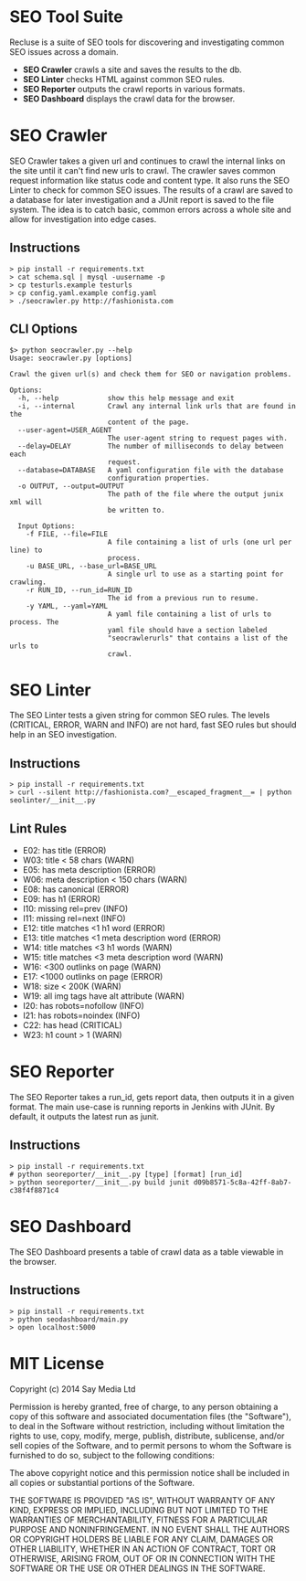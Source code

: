 SEO Tool Suite
==============

Recluse is a suite of SEO tools for discovering and investigating common SEO issues across a domain.

- **SEO Crawler** crawls a site and saves the results to the db.
- **SEO Linter** checks HTML against common SEO rules.
- **SEO Reporter** outputs the crawl reports in various formats.
- **SEO Dashboard** displays the crawl data for the browser.


SEO Crawler
===========

SEO Crawler takes a given url and continues to crawl the internal links on the site until it can't find new urls to crawl. The crawler saves common request information like status code and content type. It also runs the SEO Linter to check for common SEO issues. The results of a crawl are saved to a database for later investigation and a JUnit report is saved to the file system. The idea is to catch basic, common errors across a whole site and allow for investigation into edge cases.

Instructions
------------

    > pip install -r requirements.txt
    > cat schema.sql | mysql -uusername -p
    > cp testurls.example testurls
    > cp config.yaml.example config.yaml
    > ./seocrawler.py http://fashionista.com

CLI Options
-----------

    $> python seocrawler.py --help
    Usage: seocrawler.py [options]
    
    Crawl the given url(s) and check them for SEO or navigation problems.
    
    Options:
      -h, --help            show this help message and exit
      -i, --internal        Crawl any internal link urls that are found in the
                            content of the page.
      --user-agent=USER_AGENT
                            The user-agent string to request pages with.
      --delay=DELAY         The number of milliseconds to delay between each
                            request.
      --database=DATABASE   A yaml configuration file with the database
                            configuration properties.
      -o OUTPUT, --output=OUTPUT
                            The path of the file where the output junix xml will
                            be written to.
    
      Input Options:
        -f FILE, --file=FILE
                            A file containing a list of urls (one url per line) to
                            process.
        -u BASE_URL, --base_url=BASE_URL
                            A single url to use as a starting point for crawling.
        -r RUN_ID, --run_id=RUN_ID
                            The id from a previous run to resume.
        -y YAML, --yaml=YAML
                            A yaml file containing a list of urls to process. The
                            yaml file should have a section labeled
                            "seocrawlerurls" that contains a list of the urls to
                            crawl.

SEO Linter
==========

The SEO Linter tests a given string for common SEO rules. The levels (CRITICAL, ERROR, WARN and INFO) are not hard, fast SEO rules but should help in an SEO investigation.

Instructions
------------

    > pip install -r requirements.txt
    > curl --silent http://fashionista.com?__escaped_fragment__= | python seolinter/__init__.py

Lint Rules
----------

- E02: has title (ERROR)
- W03: title < 58 chars (WARN)
- E05: has meta description (ERROR)
- W06: meta description < 150 chars (WARN)
- E08: has canonical (ERROR)
- E09: has h1 (ERROR)
- I10: missing rel=prev (INFO)
- I11: missing rel=next (INFO)
- E12: title matches <1 h1 word (ERROR)
- E13: title matches <1 meta description word (ERROR)
- W14: title matches <3 h1 words (WARN)
- W15: title matches <3 meta description word (WARN)
- W16: <300 outlinks on page (WARN)
- E17: <1000 outlinks on page (ERROR)
- W18: size < 200K (WARN)
- W19: all img tags have alt attribute (WARN)
- I20: has robots=nofollow (INFO)
- I21: has robots=noindex (INFO)
- C22: has head (CRITICAL)
- W23: h1 count > 1 (WARN)


SEO Reporter
============

The SEO Reporter takes a run_id, gets report data, then outputs it in a given format. The main use-case is running reports in Jenkins with JUnit. By default, it outputs the latest run as junit.

Instructions
------------

    > pip install -r requirements.txt
    # python seoreporter/__init__.py [type] [format] [run_id]
    > python seoreporter/__init__.py build junit d09b8571-5c8a-42ff-8ab7-c38f4f8871c4


SEO Dashboard
=============

The SEO Dashboard presents a table of crawl data as a table viewable in the browser.

Instructions
------------

    > pip install -r requirements.txt
    > python seodashboard/main.py
    > open localhost:5000


MIT License
===========

Copyright (c) 2014 Say Media Ltd

Permission is hereby granted, free of charge, to any person
obtaining a copy of this software and associated documentation
files (the "Software"), to deal in the Software without
restriction, including without limitation the rights to use,
copy, modify, merge, publish, distribute, sublicense, and/or sell
copies of the Software, and to permit persons to whom the
Software is furnished to do so, subject to the following
conditions:

The above copyright notice and this permission notice shall be
included in all copies or substantial portions of the Software.

THE SOFTWARE IS PROVIDED "AS IS", WITHOUT WARRANTY OF ANY KIND,
EXPRESS OR IMPLIED, INCLUDING BUT NOT LIMITED TO THE WARRANTIES
OF MERCHANTABILITY, FITNESS FOR A PARTICULAR PURPOSE AND
NONINFRINGEMENT. IN NO EVENT SHALL THE AUTHORS OR COPYRIGHT
HOLDERS BE LIABLE FOR ANY CLAIM, DAMAGES OR OTHER LIABILITY,
WHETHER IN AN ACTION OF CONTRACT, TORT OR OTHERWISE, ARISING
FROM, OUT OF OR IN CONNECTION WITH THE SOFTWARE OR THE USE OR
OTHER DEALINGS IN THE SOFTWARE.
